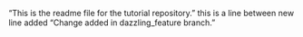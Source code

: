“This is the readme file for the tutorial repository.”
this is a line between
new line added
“Change added in dazzling_feature branch.” 